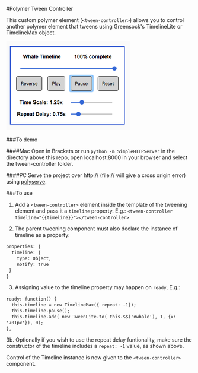 #Polymer Tween Controller

This custom polymer element (`<tween-controller>`) allows you to control another polymer element that tweens using Greensock's TimelineLite or TimelineMax object.

![Tween-controller](/screenshot.png)

###To demo

####Mac
Open in Brackets or run `python -m SimpleHTTPServer` in the directory above this repo, open localhost:8000 in your browser and select the tween-controller folder.

####PC
Serve the project over http:// (file:// will give a cross origin error) using [polyserve](https://github.com/PolymerLabs/polyserve). 

###To use

1. Add a `<tween-controller>` element inside the template of the tweening element and pass it a `timeline` property. E.g.:
`<tween-controller timeline="{{timeline}}"></tween-controller>`

2. The parent tweening component must also declare the instance of timeline as a property:

  ```
  properties: {
    timeline: {
      type: Object,
      notify: true
   }
  }
  ```

3. Assigning value to the timeline property may happen on `ready`, E.g.:

  ```
  ready: function() {
    this.timeline = new TimelineMax({ repeat: -1});
    this.timeline.pause();
    this.timeline.add( new TweenLite.to( this.$$('#whale'), 1, {x: '701px'}), 0);
  },
  ```


3b. Optionally if you wish to use the repeat delay funtionality, make sure the
   constructor of the timeline includes a `repeat: -1` value, as shown above.
  
Control of the Timeline instance is now given to the `<tween-controller>` component.

